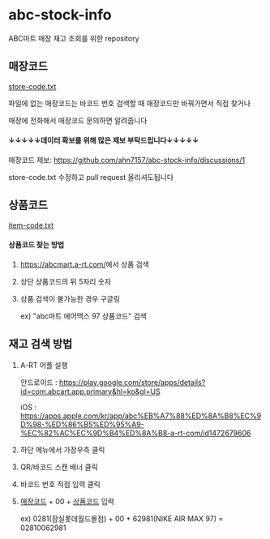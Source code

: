 # abc-stock-info

ABC마트 매장 재고 조회를 위한 repository

## 매장코드

[store-code.txt](https://github.com/ahn7157/abc-stock-info/blob/master/store-code.txt)

파일에 없는 매장코드는 바코드 번호 검색할 때 매장코드만 바꿔가면서 직접 찾거나

매장에 전화해서 매장코드 문의하면 알려줍니다

#### ↓↓↓↓↓데이터 확보를 위해 많은 제보 부탁드립니다↓↓↓↓↓

매장코드 제보: <https://github.com/ahn7157/abc-stock-info/discussions/1>

store-code.txt 수정하고 pull request 올리셔도됩니다

## 상품코드

[item-code.txt](https://github.com/ahn7157/abc-stock-info/blob/master/item-code.md)

#### 상품코드 찾는 방법

1. <https://abcmart.a-rt.com/>에서 상품 검색
2. 상단 상품코드의 뒤 5자리 숫자
3. 상품 검색이 불가능한 경우 구글링

   ex) "abc마트 에어맥스 97 상품코드" 검색

## 재고 검색 방법

1. A-RT 어플 실행

   안드로이드 : <https://play.google.com/store/apps/details?id=com.abcart.app.primary&hl=ko&gl=US>

   iOS : <https://apps.apple.com/kr/app/abc%EB%A7%88%ED%8A%B8%EC%9D%98-%ED%86%B5%ED%95%A9-%EC%82%AC%EC%9D%B4%ED%8A%B8-a-rt-com/id1472679606>

2. 하단 메뉴에서 가장우측 클릭
3. QR/바코드 스캔 배너 클릭
4. 바코드 번호 직접 입력 클릭
5. [매장코드](https://github.com/ahn7157/abc-stock-info#%EB%A7%A4%EC%9E%A5%EC%BD%94%EB%93%9C) + 00 + [상품코드](https://github.com/ahn7157/abc-stock-info#%EC%83%81%ED%92%88%EC%BD%94%EB%93%9C) 입력

   ex) 0281(잠실롯데월드몰점) + 00 + 62981(NIKE AIR MAX 97) = 02810062981
